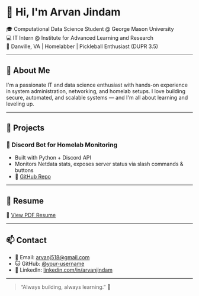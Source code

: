 # 👋 Hi, I'm Arvan Jindam

🎓 Computational Data Science Student @ George Mason University  
💻 IT Intern @ Institute for Advanced Learning and Research  
📍 Danville, VA | Homelabber | Pickleball Enthusiast (DUPR 3.5)

---

## 🧠 About Me

I'm a passionate IT and data science enthusiast with hands-on experience in system administration, networking, and homelab setups. I love building secure, automated, and scalable systems — and I'm all about learning and leveling up.

---

## 💼 Projects

### 🤖 Discord Bot for Homelab Monitoring
- Built with Python + Discord API
- Monitors Netdata stats, exposes server status via slash commands & buttons
- 🔗 [GitHub Repo](https://github.com/ArvanJ/Zimablade-HomeLab)

---

## 📃 Resume

📄 [View PDF Resume]([https://github.com/ArvanJ/Resume/blob/main/ArvanJindam_2025_Resume.pdf])

---

## 📫 Contact

- 📧 Email: arvanj518@gmail.com  
- 🐱 GitHub: [@your-username](https://github.com/your-username)  
- 💼 LinkedIn: [linkedin.com/in/arvanjindam](https://linkedin.com/in/arvanjindam)  

---

> “Always building, always learning.” 🚀

